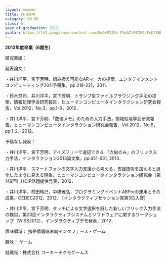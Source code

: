 ```yaml
---
layout: member
title: 井川洋平
category: 99_OB
class: 6
year_of_graduation: 2012
avatar: https://lh3.googleusercontent.com/KmOvMIZVx-PVmGZi0ZCh9zPcK25NbFL8JGUzTgG9BOo2o3xgNG5GRKR_9uN0FNiFplDnRnyeaL15TUvIOfiDDXiyuOYTjG2810TMNurf9DWSkNBhcep2LFvOMYZ3e9mRmuLTy5m48-Q9x0Zp-evIA4faxmRykClt39katPDQol607R_UEBAZbxFNY7v24Alil-XgpD0zoHJ_saPCs345HOEobVfS7WsKqAuXycP-kkzTQRSIsoMGf-PcUtmVdWE3Or36zTvUto8X24acVdkJ6bAHxgZ4oSUtWn5cI4fcU1G7asGuF7ZoYQZCdIAQFviBc8-I91_9RQt1Ped4fduJ_5Y1BPdH5PyyjQiCb1zdgZjOoF3lLPuoD0GE-wm_ljc3ZGdv56RBdjrg6yhWHcajelxYbgxltunL32S41N3_dqU9KnFD38JskM80EwzIz71rLOUI19Pemt03PBTBw9KROIMCuDTUhAInoFbq10UDUaaZszPG8i4IgZTsluiwau6FIk5cwXji9BNdfZiB8HDJkB2jcQY7WhfBu9UWJxzGVoU4GstnWwrfievJyJfuF3Mam__gG9Fu5IzKPIPl6AkB3GljC9LdQp5fj7cBa3hzV8I63dutKoZJdpXBXq5EeDXn9GIXgjmwYN31hhlYNXh5OSfqIT3ay2Xa1KzI=p-s300
---
```

**2012年度卒業（6期生）**

研究業績：

発表論文：

・井川洋平，宮下芳明．組み換え可能なARマーカの提案，エンタテインメントコンピューティング2011予稿集，pp.218-221，2011．

・鈴木悠司，井川洋平，宮下芳明．トランプ型ファイルブラウジング手法の提案，情報処理学会研究報告，ヒューマンコンピュータインタラクション研究会報告，Vol.2012，No.3，pp.1-6，2012．

・井川洋平，宮下芳明．「数値メモ」のための入力手法，情報処理学会研究報告，ヒューマンコンピュータインタラクション研究会報告，Vol.2012，No.6，pp.1-2，2012．

予稿なし発表：

・井川洋平，宮下芳明．アイズフリーで速記できる 「方向のみ」のフリック入力手法，インタラクション2013論文集，pp.651-631, 2013．

・井川洋平．スマートフォンの文字入力支援から考える，支援技術を加えると退化したように見える現象，ヒューマンコンピュータインタラクション研究会（第149回）HCIP話題提供発表，2012．

・井川洋平，前田晴己，中橋雅弘．プログラミングイベントABProの運用とその成果，CEDEC2012，2012． [インタラクティブセッション賞第3位入賞]

・井川洋平，宮下芳明．タッチによる文字選択を廃した新しいフリック入力手法の検討，第20回インタラクティブシステムとソフトウェアに関するワークショップ（WISS2012），インタラクティブデモ発表，2012．

興味領域： 携帯情報端末向インタフェース・ゲーム

趣味： ゲーム

就職先：株式会社 コーエーテクモゲームス
